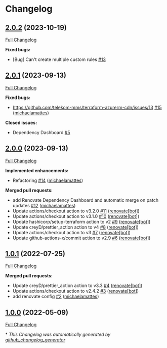 # Changelog

## [2.0.2](https://github.com/telekom-mms/terraform-azurerm-cdn/tree/2.0.2) (2023-10-19)

[Full Changelog](https://github.com/telekom-mms/terraform-azurerm-cdn/compare/2.0.1...2.0.2)

**Fixed bugs:**

- \[Bug\] Can't create multiple custom rules [\#13](https://github.com/telekom-mms/terraform-azurerm-cdn/issues/13)

## [2.0.1](https://github.com/telekom-mms/terraform-azurerm-cdn/tree/2.0.1) (2023-09-13)

[Full Changelog](https://github.com/telekom-mms/terraform-azurerm-cdn/compare/2.0.0...2.0.1)

**Fixed bugs:**

- https://github.com/telekom-mms/terraform-azurerm-cdn/issues/13 [\#15](https://github.com/telekom-mms/terraform-azurerm-cdn/pull/15) ([michaelamattes](https://github.com/michaelamattes))

**Closed issues:**

- Dependency Dashboard [\#5](https://github.com/telekom-mms/terraform-azurerm-cdn/issues/5)

## [2.0.0](https://github.com/telekom-mms/terraform-azurerm-cdn/tree/2.0.0) (2023-09-13)

[Full Changelog](https://github.com/telekom-mms/terraform-azurerm-cdn/compare/1.0.1...2.0.0)

**Implemented enhancements:**

- Refactoring [\#14](https://github.com/telekom-mms/terraform-azurerm-cdn/pull/14) ([michaelamattes](https://github.com/michaelamattes))

**Merged pull requests:**

- add Renovate Dependency Dashboard and automatic merge on patch updates [\#12](https://github.com/telekom-mms/terraform-azurerm-cdn/pull/12) ([michaelamattes](https://github.com/michaelamattes))
- Update actions/checkout action to v3.2.0 [\#11](https://github.com/telekom-mms/terraform-azurerm-cdn/pull/11) ([renovate[bot]](https://github.com/apps/renovate))
- Update actions/checkout action to v3.1.0 [\#10](https://github.com/telekom-mms/terraform-azurerm-cdn/pull/10) ([renovate[bot]](https://github.com/apps/renovate))
- Update hashicorp/setup-terraform action to v2 [\#9](https://github.com/telekom-mms/terraform-azurerm-cdn/pull/9) ([renovate[bot]](https://github.com/apps/renovate))
- Update creyD/prettier\_action action to v4 [\#8](https://github.com/telekom-mms/terraform-azurerm-cdn/pull/8) ([renovate[bot]](https://github.com/apps/renovate))
- Update actions/checkout action to v3 [\#7](https://github.com/telekom-mms/terraform-azurerm-cdn/pull/7) ([renovate[bot]](https://github.com/apps/renovate))
- Update github-actions-x/commit action to v2.9 [\#6](https://github.com/telekom-mms/terraform-azurerm-cdn/pull/6) ([renovate[bot]](https://github.com/apps/renovate))

## [1.0.1](https://github.com/telekom-mms/terraform-azurerm-cdn/tree/1.0.1) (2022-07-25)

[Full Changelog](https://github.com/telekom-mms/terraform-azurerm-cdn/compare/1.0.0...1.0.1)

**Merged pull requests:**

- Update creyD/prettier\_action action to v3.3 [\#4](https://github.com/telekom-mms/terraform-azurerm-cdn/pull/4) ([renovate[bot]](https://github.com/apps/renovate))
- Update actions/checkout action to v2.4.2 [\#3](https://github.com/telekom-mms/terraform-azurerm-cdn/pull/3) ([renovate[bot]](https://github.com/apps/renovate))
- add renovate config [\#2](https://github.com/telekom-mms/terraform-azurerm-cdn/pull/2) ([michaelamattes](https://github.com/michaelamattes))

## [1.0.0](https://github.com/telekom-mms/terraform-azurerm-cdn/tree/1.0.0) (2022-05-09)

[Full Changelog](https://github.com/telekom-mms/terraform-azurerm-cdn/compare/a0c951968b5bdfb0c6d0e0832ff653f71501fcd4...1.0.0)



\* *This Changelog was automatically generated by [github_changelog_generator](https://github.com/github-changelog-generator/github-changelog-generator)*
